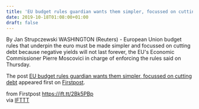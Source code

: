 ```yaml
---
title: 'EU budget rules guardian wants them simpler, focussed on cutting debt'
date: 2019-10-18T01:08:00+01:00
draft: false
---
```


By Jan Strupczewski WASHINGTON (Reuters) - European Union budget rules that underpin the euro must be made simpler and focussed on cutting debt because negative yields will not last forever, the EU's Economic Commissioner Pierre Moscovici in charge of enforcing the rules said on Thursday.

The post [EU budget rules guardian wants them simpler, focussed on cutting debt](http://www.firstpost.com/business/eu-budget-rules-guardian-wants-them-simpler-focussed-on-cutting-debt-7516421.html) appeared first on [Firstpost](http://www.firstpost.com).

  
  
from Firstpost https://ift.tt/2Bk5PBp  
via [IFTTT](https://ifttt.com/?ref=da&site=blogger)
